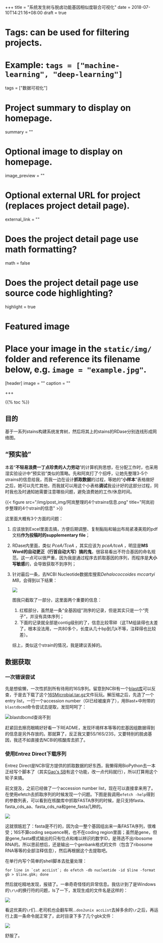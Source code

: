 +++
title = "系统发生树与脱卤功能基因相似度联合可视化"
date = 2018-07-10T14:21:16+08:00
draft = true

# Tags: can be used for filtering projects.
# Example: `tags = ["machine-learning", "deep-learning"]`
tags = ["数据可视化"]

# Project summary to display on homepage.
summary = ""

# Optional image to display on homepage.
image_preview = ""

# Optional external URL for project (replaces project detail page).
external_link = ""

# Does the project detail page use math formatting?
math = false

# Does the project detail page use source code highlighting?
highlight = true

# Featured image
# Place your image in the `static/img/` folder and reference its filename below, e.g. `image = "example.jpg"`.
[header]
image = ""
caption = ""

+++

{{% toc %}}

## 目的

基于一系列stains构建系统发育树，然后将其上的stains的RDase分别连线形成网络图。

## “预实验”

本着“**不轻易浪费一丁点珍贵的人力劳动**”的计算机狗思想，在分配工作时，也采用湿实验设计中“预实验”类似的策略。先和阿岚打了个招呼，让她先整理3-5个strains的信息给我，而我一边在设计**抓取数据**的过程，等她的“**小样本**”表格做好之后，她可以先忙其他，而我就可以用这个小表格**调试**我设计好的这部分过程，同时我也及时通知她需要注意哪些问题，避免浪费她的工作/休息时间。

{{< figure src="/img/post_img/阿岚整理的4个strains信息.png" title="阿岚初步整理的4个strain的信息" >}}

这里面大概有3个方面的问题：

1. 应该放到Excel里面去搞，方便后期调整、复制黏贴和输出布局紧凑美观的pdf文档**作为投稿时的supplementary file**；
2. RDase内里面，类似 *PceA/TceA* ，其实应该为 *pceA/tceA* ，明显是**MS Word的自动更正（行首自动大写）搞的鬼**，很容易看出不符合基因的命名规范。这一点可以很严重，因为我是通过程序去抓取基因的序列，而程序是**大小写敏感**的，会导致获取不到序列；
3. 针对最后一条，去NCBI Nucleotide数据库搜索*Dehalococcoides mccartyi MB*，会得到以下结果：

    ![](/img/post_img/没有完整基因组的一个strain.png)

    图我只截取了一部分，这里面两个重要的信息：

    1. 红框部分，虽然是一条“全基因组”测序的记录，但是其实只是一个“壳子”，并没有具体序列；
    2. 下面的记录就全部是contig级别的了，信息比较零碎（这TM组装得也太差了，根本没法用，一共80多个，长度从几十bp到几k不等，注释得也比较差）。
    
    综上，类似这个strain的情况，我是建议丢掉的。

## 数据获取

### 一次错误尝试

先是想偷懒，一次性抓到所有待用的16S序列。留意到NCBI有一个[blast库](ftp://ftp.ncbi.nih.gov/blast/db)可以反查，于是去下载了这个[16SMicrobial.tar.gz](ftp://ftp.ncbi.nih.gov/blast/db/16SMicrobial.tar.gz)文件玩玩。解压缩之后，先造了一个entry list，一行一个accession number（GI已经被废弃了），用Blast+中附带的`blastdbcmd`命令尝试去提取，发现呵呵了：

![blastdbcmd查询不到](/img/post_img/blastdbcmd查询不到.png)

赶紧回去擦亮眼睛好好看一下README，发现环境样本等等的宏基因组数据得到的信息是另外存放的。那就算了，反正我又要5S/16S/23S，又要特别的脱卤基因，我还不如直接去NCBI的核酸库去抓了。

### 使用Entrez Direct下载序列

Entrez Direct是NCBI官方提供的抓取数据的好东西，我懒得用BioPython去一本正经写个脚本了（其实[Gao's SB](https://github.com/bioinformatist/Gao-s-SB)有这个功能，改一点代码就行），所以打算用这个轮子来搞。

前文提及，之前已经做了一个accession number list，现在可以直接拿来用了。在使用efetch去抓取序列的时候发现一个问题。下图是我调用`efetch -help`得到的参数列表，可以看到在核酸库中抓取FASTA序列的时候，是只支持fasta、fasta_cds_aa、fasta_cds_na和gene_fasta几种的。

![](/img/post_img/efetch的help.png)

这就很尴尬了：fasta是不行的，因为会一整个基因组出来一条FASTA序列，很难受；16S不算coding sequence啊，也不在coding region里面；虽然是gene，但是gene_fasta模式输出的只有位点和难以辨识的数字ID，是筛选不出ribosome RNA的。所以思前想后，还是输出一个genbank格式的文件（包含了ribosome RNA等等的全部注释信息），然后再根据这个去提取吧。

在单行内写个简单的shell脚本去批量处理：

```shell
for line in `cat accList`; do efetch -db nucleotide -id $line -format gb > $line.gbk; done
```

然后就吃精地发现，报错了。一串奇奇怪怪的异常信息。我估计到了是Windows的`\r\n`的换行符的问题，ls了一下，发现生成的文件名是这样的：

![](/img/post_img/批量efetch出错后ls.png)

看这优美的`\r`们...老司机也会翻车啊...`dos2unix accList`去掉多余的`\r`之后，再运行上面一条命令就正常了，此时目录下多了几个gbk文件：

![](/img/post_img/成功efetch之后的目录内容.png)

舒服了。